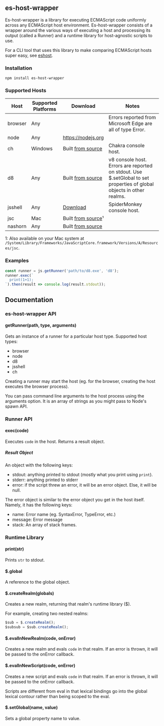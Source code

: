 ## es-host-wrapper

Es-host-wrapper is a library for executing ECMAScript code uniformly across any ECMAScript host environment. Es-host-wrapper consists of a wrapper around the various ways of executing a host and processing its output (called a Runner) and a runtime library for host-agnostic scripts to use.

For a CLI tool that uses this library to make comparing ECMAScript hosts super easy, see [eshost](https://github.com/bterlson/eshost).

### Installation

```
npm install es-host-wrapper
```

### Supported Hosts

| Host | Supported Platforms | Download | Notes |
|------|---------------------|----------|-------|
| browser | Any | | Errors reported from Microsoft Edge are all of type Error. |
| node | Any | https://nodejs.org | |
| ch | Windows | Built [from source](https://github.com/microsoft/chakracore)| Chakra console host. |
| d8 | Any | Built [from source](https://github.com/v8/v8) | v8 console host. Errors are reported on stdout. Use $.setGlobal to set properties of global objects in other realms. |
| jsshell | Any | [Download](https://archive.mozilla.org/pub/firefox/nightly/latest-mozilla-central/) | SpiderMonkey console host. |
| jsc | Mac | Built [from source](http://trac.webkit.org/wiki/JavaScriptCore)¹ | |
| nashorn | Any | Built [from source](https://wiki.openjdk.java.net/display/Nashorn/Building+Nashorn) | |

1: Also available on your Mac system at `/System/Library/Frameworks/JavaScriptCore.framework/Versions/A/Resources/jsc`.

### Examples

```js
const runner = js.getRunner('path/to/d8.exe', 'd8');
runner.exec(`
  print(1+1);
`).then(result => console.log(result.stdout));
```

## Documentation

### es-host-wrapper API

#### getRunner(path, type, arguments)
Gets an instance of a runner for a particular host type. Supported host types:

* browser
* node
* d8
* jsshell
* ch

Creating a runner may start the host (eg. for the browser, creating the host executes the browser process).

You can pass command line arguments to the host process using the arguments option. It is an array of strings as you might pass to Node's spawn API.

### Runner API

#### exec(code)
Executes `code` in the host. Returns a result object.

##### Result Object
An object with the following keys:

* stdout: anything printed to stdout (mostly what you print using `print`).
* stderr: anything printed to stderr
* error: if the script threw an error, it will be an error object. Else, it will be null.

The error object is similar to the error object you get in the host itself. Namely, it has the following keys:

* name: Error name (eg. SyntaxError, TypeError, etc.)
* message: Error message
* stack: An array of stack frames.

### Runtime Library

#### print(str)
Prints `str` to stdout.

#### $.global
A reference to the global object.

#### $.createRealm(globals)
Creates a new realm, returning that realm's runtime library ($).

For example, creating two nested realms:

```js
$sub = $.createRealm();
$subsub = $sub.createRealm();
```

#### $.evalInNewRealm(code, onError)
Creates a new realm and evals `code` in that realm. If an error is thrown, it will be passed to the onError callback.

#### $.evalInNewScript(code, onError)
Creates a new script and evals `code` in that realm. If an error is thrown, it will be passed to the onError callback.

Scripts are different from eval in that lexical bindings go into the global lexical contour rather than being scoped to the eval.

#### $.setGlobal(name, value)
Sets a global property name to value.
